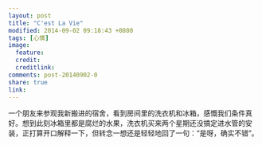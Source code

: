 ```yaml
---
layout: post
title: "C'est La Vie"
modified: 2014-09-02 09:18:43 +0800
tags: [心情]
image:
  feature: 
  credit: 
  creditlink: 
comments: post-20140902-0
share: true
link: 
---
```


一个朋友来参观我新搬进的宿舍，看到房间里的洗衣机和冰箱，感慨我们条件真好。想到此刻冰箱里都是腐烂的水果，洗衣机买来两个星期还没搞定进水管的安装，正打算开口解释一下，但转念一想还是轻轻地回了一句：“是呀，确实不错”。
